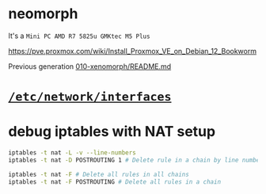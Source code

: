 # neomorph

It's a `Mini PC AMD R7 5825u GMKtec M5 Plus`

<https://pve.proxmox.com/wiki/Install_Proxmox_VE_on_Debian_12_Bookworm>

Previous generation [010-xenomorph/README.md](../010-xenomorph/README.md)

# [`/etc/network/interfaces`](./interfaces)

# debug iptables with NAT setup

```bash
iptables -t nat -L -v --line-numbers
iptables -t nat -D POSTROUTING 1 # Delete rule in a chain by line number
```

```bash
iptables -t nat -F # Delete all rules in all chains
iptables -t nat -F POSTROUTING # Delete all rules in a chain
```
